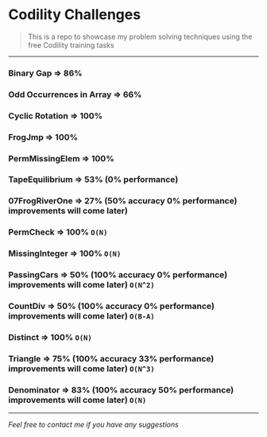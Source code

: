 # Codility Challenges
> This is a repo to showcase my problem solving techniques using the free Codility training tasks

***

### Binary Gap => 86%

### Odd Occurrences in Array => 66%

### Cyclic Rotation => 100%

### FrogJmp => 100%

### PermMissingElem => 100%

### TapeEquilibrium => 53% (0% performance)

### 07FrogRiverOne => 27% (50% accuracy 0% performance) improvements will come later)

### PermCheck => 100% `O(N)`

### MissingInteger => 100% `O(N)`

### PassingCars => 50% (100% accuracy 0% performance) improvements will come later) `O(N^2)`

### CountDiv => 50% (100% accuracy 0% performance) improvements will come later) `O(B-A)`

### Distinct => 100% `O(N)`

### Triangle => 75% (100% accuracy 33% performance) improvements will come later) `O(N^3)`

### Denominator => 83% (100% accuracy 50% performance) improvements will come later) `O(N)`

***
*Feel free to contact me if you have any suggestions*